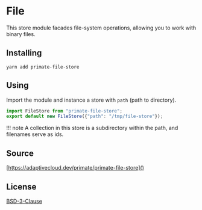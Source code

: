 # File

This store module facades file-system operations, allowing you to work with
binary files.

## Installing

```
yarn add primate-file-store
```

## Using

Import the module and instance a store with `path` (path to directory).

```js
import FileStore from "primate-file-store";
export default new FileStore({"path": "/tmp/file-store"});
```

!!! note
    A collection in this store is a subdirectory within the path, and filenames
    serve as ids.

## Source

[https://adaptivecloud.dev/primate/primate-file-store]()

## License

[BSD-3-Clause]()
